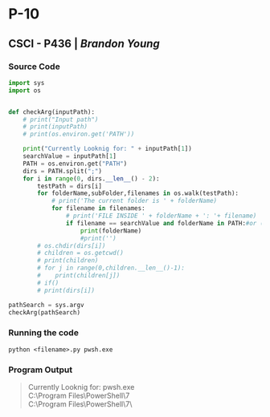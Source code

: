 # P-10

## CSCI - P436 | _Brandon Young_

### Source Code

```python
import sys
import os


def checkArg(inputPath):
    # print("Input path")
    # print(inputPath)
    # print(os.environ.get('PATH'))

    print("Currently Looknig for: " + inputPath[1])
    searchValue = inputPath[1]
    PATH = os.environ.get("PATH")
    dirs = PATH.split(";")
    for i in range(0, dirs.__len__() - 2):
        testPath = dirs[i]
        for folderName,subFolder,filenames in os.walk(testPath):
            # print('The current folder is ' + folderName)
            for filename in filenames:
                # print('FILE INSIDE ' + folderName + ': '+ filename)
                if filename == searchValue and folderName in PATH:#or (filename.split(".")[0])
                    print(folderName)
                    #print('')
        # os.chdir(dirs[i])
        # children = os.getcwd()
        # print(children)
        # for j in range(0,children.__len__()-1):
        #    print(children[j])
        # if()
        # print(dirs[i])

pathSearch = sys.argv
checkArg(pathSearch)
```

### Running the code

`python <filename>.py pwsh.exe`

### Program Output


>Currently Looknig for: pwsh.exe  
 C:\Program Files\PowerShell\7  
 C:\Program Files\PowerShell\7\

